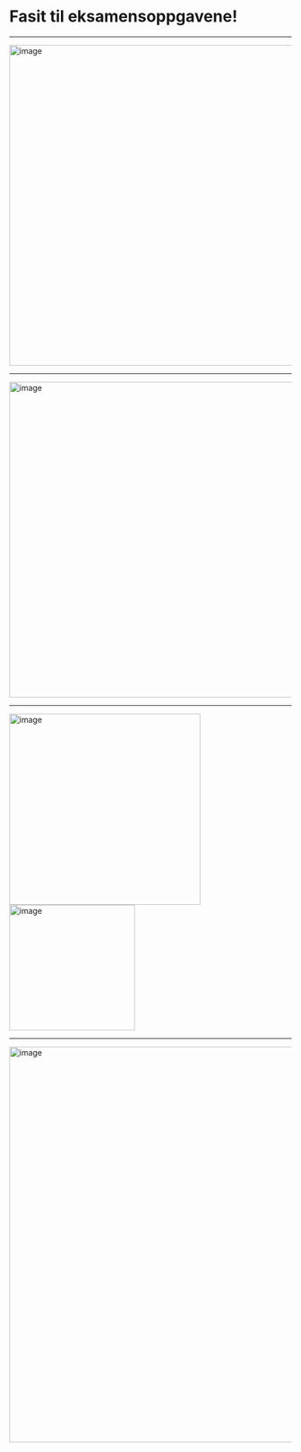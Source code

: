 # Fasit til eksamensoppgavene!

---

<img width="572" alt="image" src="https://user-images.githubusercontent.com/86655546/203144182-60d100db-990d-4624-b156-8dc0b6f609fa.png">


---

<img width="563" alt="image" src="https://user-images.githubusercontent.com/86655546/203144404-d870cdd5-3e25-4174-9e5c-d10ad82bfaaf.png">

---

<img width="341" alt="image" src="https://user-images.githubusercontent.com/86655546/203144781-73acc41e-a0f7-4470-9b8a-cb754c6410a4.png">

<img width="224" alt="image" src="https://user-images.githubusercontent.com/86655546/203144979-737cb256-c79f-4384-8b31-d22a5421ff71.png">

---

<img width="706" alt="image" src="https://user-images.githubusercontent.com/86655546/203145204-90ccf0fa-1af2-4672-affc-e47bd8b3227f.png">
